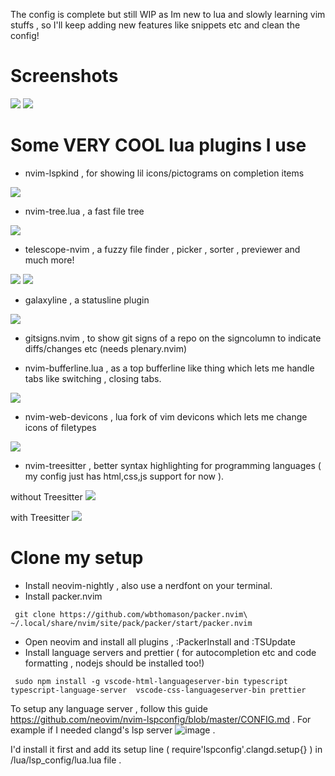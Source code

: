 The config is complete but still WIP as Im new to lua and slowly learning vim stuffs , so I'll keep adding new features like snippets etc and clean the config!

# Screenshots

<img src ="https://raw.githubusercontent.com/siduck76/personal-backup/master/rice%20flex/initialNvim.png">
<img src ="https://raw.githubusercontent.com/siduck76/personal-backup/master/rice%20flex/nvimRice2.png">

# Some VERY COOL lua plugins I use 

- nvim-lspkind , for showing lil icons/pictograms on completion items
 <img src = "https://raw.githubusercontent.com/siduck76/personal-backup/master/rice%20flex/lspkind.png">
 
- nvim-tree.lua , a fast file tree 
 <img src = "https://raw.githubusercontent.com/siduck76/personal-backup/master/rice%20flex/nvimtree.png">
 
- telescope-nvim , a fuzzy file finder , picker , sorter , previewer and much more!
 <img src = "https://raw.githubusercontent.com/siduck76/personal-backup/master/rice%20flex/tel.png">
 <img src = "https://raw.githubusercontent.com/siduck76/personal-backup/master/rice%20flex/telmedia.png">


- galaxyline , a statusline plugin
 <img src = "https://raw.githubusercontent.com/siduck76/personal-backup/master/rice%20flex/statusline.png">
 
- gitsigns.nvim , to show git signs of a repo on the signcolumn to indicate diffs/changes etc  (needs plenary.nvim)

- nvim-bufferline.lua , as a top bufferline like thing which lets me handle tabs like switching , closing tabs.
 <img src = "https://raw.githubusercontent.com/siduck76/personal-backup/master/rice%20flex/bufferline.png">
 
- nvim-web-devicons , lua fork of vim devicons which lets me change icons of filetypes
 <img src = "https://raw.githubusercontent.com/siduck76/personal-backup/master/rice%20flex/image.png">
 
- nvim-treesitter , better syntax highlighting for programming languages ( my config just has html,css,js support for now ). 

 without Treesitter 
 <img src = "https://raw.githubusercontent.com/siduck76/personal-backup/master/rice%20flex/woTree.png">
 
 with Treesitter 
 <img src = "https://raw.githubusercontent.com/siduck76/personal-backup/master/rice%20flex/wiTree.png">


# Clone my setup

- Install neovim-nightly , also use a nerdfont on your terminal.
- Install packer.nvim 

` 
git clone https://github.com/wbthomason/packer.nvim\
 ~/.local/share/nvim/site/pack/packer/start/packer.nvim
 `
 
 - Open neovim and install all plugins , :PackerInstall and :TSUpdate 
 - Install language servers and prettier ( for autocompletion etc and code formatting , nodejs should be installed too!) 
 
 `  sudo npm install -g vscode-html-languageserver-bin typescript typescript-language-server  vscode-css-languageserver-bin prettier
 ` 
 
 To setup any language server , follow this guide https://github.com/neovim/nvim-lspconfig/blob/master/CONFIG.md . For example if I needed clangd's lsp server
 ![image](https://user-images.githubusercontent.com/59060246/111027526-d43f5780-8416-11eb-87d2-6f85f5f2be6f.png) .
 

  I'd install it first and add its setup line ( require'lspconfig'.clangd.setup{} ) in /lua/lsp_config/lua.lua file .
 
